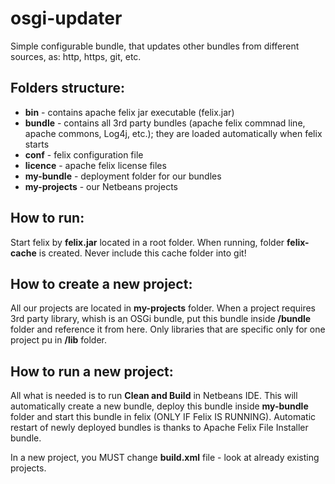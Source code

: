 osgi-updater
============

Simple configurable bundle, that updates other bundles from different sources, as: http, https, git, etc.

Folders structure:
-----------------------------
* **bin** - contains apache felix jar executable (felix.jar)
* **bundle** - contains all 3rd party bundles (apache felix commnad line, apache commons, Log4j, etc.); they are loaded automatically when felix starts
* **conf** - felix configuration file
* **licence** - apache felix license files
* **my-bundle** - deployment folder for our bundles
* **my-projects** - our Netbeans projects

How to run:
-----------------------------
Start felix by **felix.jar** located in a root folder. When running, folder **felix-cache** is created. Never include this cache folder into git!

How to create a new project:
-----------------------------
All our projects are located in **my-projects** folder. When a project requires 3rd party library, whish is an OSGi
bundle, put this bundle inside **<root>/bundle** folder and reference it from here. Only libraries that are specific
only for one project pu in **<project-name>/lib** folder. 

How to run a new project:
-----------------------------
All what is needed is to run **Clean and Build** in Netbeans IDE. This will automatically create a new bundle,
deploy this bundle inside **my-bundle** folder and start this bundle in felix (ONLY IF Felix IS RUNNING).
Automatic restart of newly deployed bundles is thanks to Apache Felix File Installer bundle.

In a new project, you MUST change **build.xml** file - look at already existing projects.

